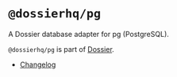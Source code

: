 # `@dossierhq/pg`

A Dossier database adapter for pg (PostgreSQL).

`@dossierhq/pg` is part of [Dossier](https://www.dossierhq.dev/).

- [Changelog](./CHANGELOG.md)
